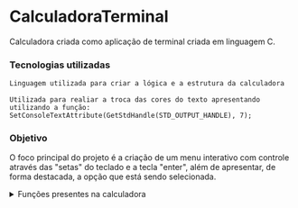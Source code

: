 # CalculadoraTerminal
Calculadora criada como aplicação de terminal criada em linguagem C.



### Tecnologias utilizadas
~~~C
Linguagem utilizada para criar a lógica e a estrutura da calculadora
~~~

~~~API do Windows
Utilizada para realiar a troca das cores do texto apresentando
utilizando a função:
SetConsoleTextAttribute(GetStdHandle(STD_OUTPUT_HANDLE), 7);
~~~



### Objetivo
O foco principal do projeto é a criação de um menu interativo com controle através das "setas" do teclado
e a tecla "enter", além de apresentar, de forma destacada, a opção que está sendo selecionada.


<details>
<summary>
Funções presentes na calculadora
</summary>

- Soma
- Subtração
- Multiplicação
- Divisão
- Potência
- Equação do segundo grau

</details>

